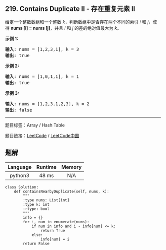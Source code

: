 ## 219. Contains Duplicate II - 存在重复元素 II

<!--If you want to use the English description, use `question.content` instead-->

<p>给定一个整数数组和一个整数&nbsp;<em>k</em>，判断数组中是否存在两个不同的索引<em>&nbsp;i</em>&nbsp;和<em>&nbsp;j</em>，使得&nbsp;<strong>nums [i] = nums [j]</strong>，并且 <em>i</em> 和 <em>j</em>&nbsp;的差的绝对值最大为 <em>k</em>。</p>

<p><strong>示例&nbsp;1:</strong></p>

<pre><strong>输入:</strong> nums = [1,2,3,1], k<em> </em>= 3
<strong>输出:</strong> true</pre>

<p><strong>示例 2:</strong></p>

<pre><strong>输入: </strong>nums = [1,0,1,1], k<em> </em>=<em> </em>1
<strong>输出:</strong> true</pre>

<p><strong>示例 3:</strong></p>

<pre><strong>输入: </strong>nums = [1,2,3,1,2,3], k<em> </em>=<em> </em>2
<strong>输出:</strong> false</pre>



-----

题目标签：Array / Hash Table

题目链接：[LeetCode](https://leetcode.com/problems/contains-duplicate-ii/description/)  /  [LeetCode中国](https://leetcode-cn.com/problems/contains-duplicate-ii/description/)

## 题解



| Language | Runtime | Memory |
|:---:|:---:|:---:|
| python3  | 48  ms | N/A |

```python3
class Solution:
    def containsNearbyDuplicate(self, nums, k):
        """
        :type nums: List[int]
        :type k: int
        :rtype: bool
        """
        info = {}
        for i, num in enumerate(nums):
            if num in info and i - info[num] <= k:
                return True
            else:
                info[num] = i
        return False
```
